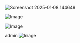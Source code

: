 ![Screenshot 2025-01-08 144649](https://github.com/user-attachments/assets/585879c8-a726-4592-ab96-d85a7afda9af)

![Image](https://github.com/user-attachments/assets/940286ac-4c24-4651-ae6e-88a7998870c5)

![Image](https://github.com/user-attachments/assets/028c27a9-eef0-45e7-abe6-889edf3c5fcb)

admin 
![Image](https://github.com/user-attachments/assets/46930292-3157-4d0c-9236-0553e84709bf)

